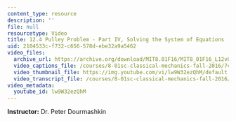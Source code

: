 ```yaml
---
content_type: resource
description: ''
file: null
resourcetype: Video
title: 12.4 Pulley Problem - Part IV, Solving the System of Equations
uid: 2104533c-f732-c656-578d-ebe32a9a5462
video_files:
  archive_url: https://archive.org/download/MIT8.01F16/MIT8_01F16_L12v04_360p.mp4
  video_captions_file: /courses/8-01sc-classical-mechanics-fall-2016/7c5c9b02b0fc54848cd1cef914d542b9_lw9W32ezQhM.vtt
  video_thumbnail_file: https://img.youtube.com/vi/lw9W32ezQhM/default.jpg
  video_transcript_file: /courses/8-01sc-classical-mechanics-fall-2016/2da40e804b66611cac1c8a1750089b5f_lw9W32ezQhM.pdf
video_metadata:
  youtube_id: lw9W32ezQhM
---
```


**Instructor:** Dr. Peter Dourmashkin